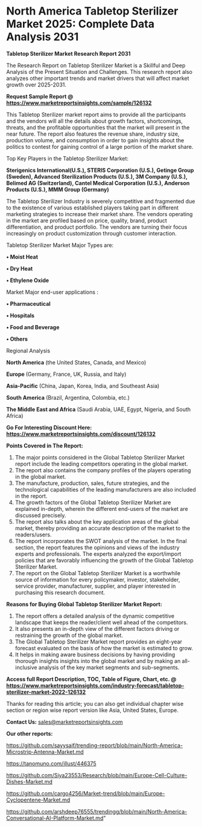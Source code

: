 # North America Tabletop Sterilizer Market 2025: Complete Data Analysis 2031

<strong>Tabletop Sterilizer Market Research Report 2031</strong>

The Research Report on Tabletop Sterilizer Market is a Skillful and Deep Analysis of the Present Situation and Challenges. This research report also analyzes other important trends and market drivers that will affect market growth over 2025-2031.

<strong>Request Sample Report @ <a href=https://www.marketreportsinsights.com/sample/126132>https://www.marketreportsinsights.com/sample/126132</a></strong>

This Tabletop Sterilizer market report aims to provide all the participants and the vendors will all the details about growth factors, shortcomings, threats, and the profitable opportunities that the market will present in the near future. The report also features the revenue share, industry size, production volume, and consumption in order to gain insights about the politics to contest for gaining control of a large portion of the market share.

Top Key Players in the Tabletop Sterilizer Market:

<strong>Sterigenics International(U.S.), STERIS Corporation (U.S.), Getinge Group (Sweden), Advanced Sterilization Products (U.S.), 3M Company (U.S.), Belimed AG (Switzerland), Cantel Medical Corporation (U.S.), Anderson Products (U.S.), MMM Group (Germany)</strong>

The Tabletop Sterilizer Industry is severely competitive and fragmented due to the existence of various established players taking part in different marketing strategies to increase their market share. The vendors operating in the market are profiled based on price, quality, brand, product differentiation, and product portfolio. The vendors are turning their focus increasingly on product customization through customer interaction.

Tabletop Sterilizer Market Major Types are:

<strong>• Moist Heat

• Dry Heat

• Ethylene Oxide</strong>

Market Major end-user applications :

<strong>• Pharmaceutical

• Hospitals

• Food and Beverage

• Others</strong>

Regional Analysis

</u><strong><b>North America</b></strong> (the United States, Canada, and Mexico)

<strong><b>Europe </b></strong>(Germany, France, UK, Russia, and Italy)

<strong><b>Asia-Pacific</b></strong> (China, Japan, Korea, India, and Southeast Asia)

<strong><b>South America</b></strong> (Brazil, Argentina, Colombia, etc.)

<strong><b>The Middle East and Africa</b></strong> (Saudi Arabia, UAE, Egypt, Nigeria, and South Africa)

<strong>Go For Interesting Discount Here: <a href=https://www.marketreportsinsights.com/discount/126132>https://www.marketreportsinsights.com/discount/126132</a></strong>

<strong>Points Covered in The Report:</strong>
<ol>
  <li>The major points considered in the Global Tabletop Sterilizer Market report include the leading competitors operating in the global market.</li>
  <li>The report also contains the company profiles of the players operating in the global market.</li>
  <li>The manufacture, production, sales, future strategies, and the technological capabilities of the leading manufacturers are also included in the report.</li>
  <li>The growth factors of the Global Tabletop Sterilizer Market are explained in-depth, wherein the different end-users of the market are discussed precisely.</li>
  <li>The report also talks about the key application areas of the global market, thereby providing an accurate description of the market to the readers/users.</li>
  <li>The report incorporates the SWOT analysis of the market. In the final section, the report features the opinions and views of the industry experts and professionals. The experts analyzed the export/import policies that are favorably influencing the growth of the Global Tabletop Sterilizer Market.</li>
  <li>The report on the Global Tabletop Sterilizer Market is a worthwhile source of information for every policymaker, investor, stakeholder, service provider, manufacturer, supplier, and player interested in purchasing this research document.</li>
</ol>
<strong>Reasons for Buying Global Tabletop Sterilizer Market Report:</strong>

<ol>
  <li>The report offers a detailed analysis of the dynamic competitive landscape that keeps the reader/client well ahead of the competitors.</li>
  <li>It also presents an in-depth view of the different factors driving or restraining the growth of the global market.</li>
  <li>The Global Tabletop Sterilizer Market report provides an eight-year forecast evaluated on the basis of how the market is estimated to grow.</li>
  <li>It helps in making aware business decisions by having providing thorough insights insights into the global market and by making an all-inclusive analysis of the key market segments and sub-segments.</li>
</ol>
<strong>Access full Report Description, TOC, Table of Figure, Chart, etc. @ <a href=https://www.marketreportsinsights.com/industry-forecast/tabletop-sterilizer-market-2022-126132>https://www.marketreportsinsights.com/industry-forecast/tabletop-sterilizer-market-2022-126132</a></strong>


Thanks for reading this article; you can also get individual chapter wise section or region wise report version like Asia, United States, Europe.

<strong>Contact Us:</strong>
sales@marketreportsinsights.com

<strong>Our other reports:</strong>

<a href=https://github.com/sayysaif/trending-report/blob/main/North-America-Microstrip-Antenna-Market.md>https://github.com/sayysaif/trending-report/blob/main/North-America-Microstrip-Antenna-Market.md</a>

<a href=https://tanomuno.com/illust/446375>https://tanomuno.com/illust/446375</a>

<a href=https://github.com/Siya23553/Research/blob/main/Europe-Cell-Culture-Dishes-Market.md>https://github.com/Siya23553/Research/blob/main/Europe-Cell-Culture-Dishes-Market.md</a>

<a href=https://github.com/cargo4256/Market-trend/blob/main/Europe-Cyclopentene-Market.md>https://github.com/cargo4256/Market-trend/blob/main/Europe-Cyclopentene-Market.md</a>

<a href=https://github.com/arshdeep76555/trendingg/blob/main/North-America-Conversational-AI-Platform-Market.md>https://github.com/arshdeep76555/trendingg/blob/main/North-America-Conversational-AI-Platform-Market.md</a>"
